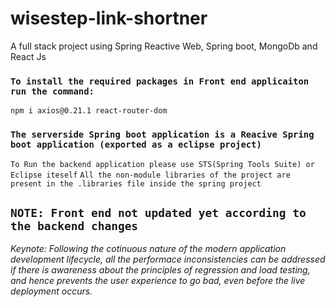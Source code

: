 # wisestep-link-shortner
A full stack project using Spring Reactive Web, Spring boot, MongoDb and React Js 


### `To install the required packages in Front end applicaiton run the command: `
`npm i axios@0.21.1 react-router-dom`


### `The serverside Spring boot application is a Reacive Spring boot application (exported as a eclipse project)`
`To Run the backend application please use STS(Spring Tools Suite) or Eclipse iteself` 
`All the non-module libraries of the project are present in the .libraries file inside the spring project`

## `NOTE: Front end not updated yet according to the backend changes`

*Keynote:*
*Following the cotinuous nature of the modern application development lifecycle, all the performace inconsistencies can be addressed if there is awareness about the principles of regression and load testing, and hence prevents the user experience to go bad, even before  the live deployment occurs.*
